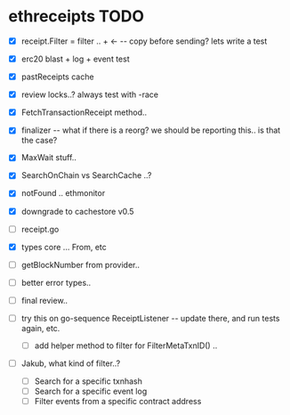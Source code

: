 ethreceipts TODO
================

- [x] receipt.Filter = filter .. + <- -- copy before sending? lets write a test
- [x] erc20 blast + log + event test
- [x] pastReceipts cache
- [x] review locks..? always test with -race
- [x] FetchTransactionReceipt method..
- [x] finalizer -- what if there is a reorg? we should be reporting this.. is that the case?
- [x] MaxWait stuff..
- [x] SearchOnChain vs SearchCache ..?
- [x] notFound .. ethmonitor
- [x] downgrade to cachestore v0.5
- [ ] receipt.go
- [x] types core ... From, etc
- [ ] getBlockNumber from provider..
- [ ] better error types..
- [ ] final review..

- [ ] try this on go-sequence ReceiptListener -- update there, and run tests again, etc.
  - [ ] add helper method to filter for FilterMetaTxnID() ..
- [ ] Jakub, what kind of filter..? 
  - [ ] Search for a specific txnhash
  - [ ] Search for a specific event log
  - [ ] Filter events from a specific contract address